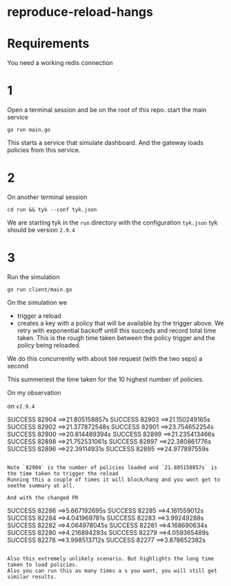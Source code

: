 # reproduce-reload-hangs

# Requirements

You need a working redis connection

#  1

Open a terminal session and be on the root of this repo. start the main service

```
go run main.go
```

This starts a service that simulate dashboard. And the gateway  loads policies from this service.

# 2

On another terminal session

```
cd run && tyk --conf tyk.json
```

 We are starting tyk in the `run` directory with the configuration `tyk.json`
tyk should be version `2.9.4`

# 3

Run the simulation

```
go run client/main.go
```

On the simulation we
- trigger a reload
- creates a key with a policy that will be available by the trigger above. We retry with exponential backoff untill this succeds and record total time taken. This is the rough time taken between the policy trigger and the policy being reloaded.

We do this concurrently with about `500` request (with the two seps) a second

This summeriest the time taken for the 10 highest number of policies.

On my observation

on `v2.9.4`

SUCCESS 82904 ==>21.805158857s
SUCCESS 82903 ==>21.150249165s
SUCCESS 82902 ==>21.377872548s
SUCCESS 82901 ==>23.754652254s
SUCCESS 82900 ==>20.814489394s
SUCCESS 82899 ==>21.235413466s
SUCCESS 82898 ==>21.752531061s
SUCCESS 82897 ==>22.380861776s
SUCCESS 82896 ==>22.39114931s
SUCCESS 82895 ==>24.977897559s
```

Note `82904` is the number of policies loaded and `21.805158857s` is the time taken to trigger the reload
Running this a couple of times it will block/hang and you wont get to seethe summary at all.

And with the changed PR

```
SUCCESS 82286 ==>5.667192695s
SUCCESS 82285 ==>4.161559012s
SUCCESS 82284 ==>4.041969781s
SUCCESS 82283 ==>3.99249288s
SUCCESS 82282 ==>4.064978045s
SUCCESS 82281 ==>4.168690634s
SUCCESS 82280 ==>4.216894293s
SUCCESS 82279 ==>4.059365489s
SUCCESS 82278 ==>3.998513712s
SUCCESS 82277 ==>3.878652382s
```

Also this extremely unlikely scenario. But highlights the long time taken to load policies.
Also you can run this as many times a s you want, you will still get similar results.